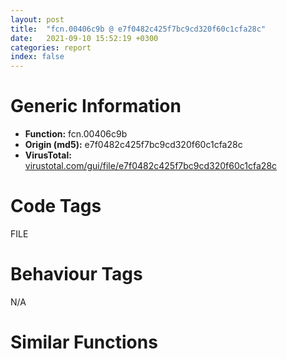 ```yaml
---
layout: post
title:  "fcn.00406c9b @ e7f0482c425f7bc9cd320f60c1cfa28c"
date:   2021-09-10 15:52:19 +0300
categories: report
index: false
---
```


# Generic Information
- **Function:** fcn.00406c9b
- **Origin (md5):** e7f0482c425f7bc9cd320f60c1cfa28c
- **VirusTotal:** [virustotal.com/gui/file/e7f0482c425f7bc9cd320f60c1cfa28c][virustotal_ref]

# Code Tags
<span class="tag" id="FILE">FILE</span>


# Behaviour Tags
<span class="bhv-tag" id="na">N/A</span>

# Similar Functions
<script type="text/javascript" src="https://www.gstatic.com/charts/loader.js"></script>
<script type="text/javascript">

    google.charts.load('current', {'packages':['corechart']});
    google.charts.setOnLoadCallback(drawChart);

    function drawChart() {
    var data = new google.visualization.DataTable();
        data.addColumn('number', 'X');
        data.addColumn('number', 'Y');
        data.addColumn({type: 'string', role: 'tooltip', 'p': {'html': true}});
        data.addColumn({'type': 'string', 'role': 'style'});
        
        data.addRows([
    [-53.60152053833008, -49.31142044067383, '<b><a href="/report/fcn.00406c9b@e7f0482c425f7bc9cd320f60c1cfa28c">fcn.00406c9b</a><br>@e7f0482c425f7bc9cd320f60c1cfa28c</b><br>', 'point { fill-color: #e0440e; }'],
[-5.683686256408691, 27.498249053955078, '<b><a href="/report/fcn.00406c9b@fc08a944a357dc216338592f13f65b60">fcn.00406c9b</a><br>@fc08a944a357dc216338592f13f65b60</b><br>', 'null'],
[70.46955108642578, 75.6917495727539, '<b><a href="/report/fcn.00406c9b@59b1876779e3211327c1a96e7e2c12c4">fcn.00406c9b</a><br>@59b1876779e3211327c1a96e7e2c12c4</b><br>', 'null'],
[79.84545135498047, -2.178589344024658, '<b><a href="/report/fcn.00406cc7@5bfd33ece1aeef8bda2c7fc886262ed9">fcn.00406cc7</a><br>@5bfd33ece1aeef8bda2c7fc886262ed9</b><br>', 'null'],
[-95.21319580078125, 17.17306900024414, '<b><a href="/report/fcn.00406dfc@13efdafd5b4f5d3a5dcb240b696c267c">fcn.00406dfc</a><br>@13efdafd5b4f5d3a5dcb240b696c267c</b><br>', 'null'],
[4.055588722229004, 117.59283447265625, '<b><a href="/report/fcn.00406e11@6c8b5339bada4cbd03f0f446da640707">fcn.00406e11</a><br>@6c8b5339bada4cbd03f0f446da640707</b><br>', 'null'],
[-69.84495544433594, 91.48973846435547, '<b><a href="/report/fcn.00406e11@e7582fc3dadb394a1457ab7e7fbbe9a7">fcn.00406e11</a><br>@e7582fc3dadb394a1457ab7e7fbbe9a7</b><br>', 'null'],
[24.378406524658203, -57.615352630615234, '<b><a href="/report/fcn.00406cc7@999ae3491971c32d67bd4c32561ea381">fcn.00406cc7</a><br>@999ae3491971c32d67bd4c32561ea381</b><br>', 'null'],

        ]);

    var options = {
        title: 'Similarity Plot',
        legend: 'none',
        colors: ['#dedbd9', '#e6693e', '#ec8f6e', '#f3b49f', '#f6c7b6'],
        tooltip: {isHtml: true, trigger: 'both'},
        explorer: {
        actions: ["dragToZoom", "rightClickToReset"],
        },
        chartArea: {
        width: '80%',
        height: '80%'
        },
        width: '100%',
        height: '100%'
    };

    var chart = new google.visualization.ScatterChart(document.getElementById('chart_div'));

    chart.draw(data, options);
    }
    
</script>


<div id="chart_div" style="width: 100%px; height: 100%;"></div>

# Disassembled Code
{% highlight nasm %}

push ebp
mov ebp, esp
sub esp, 0x25c
push edi
mov edi, dword[ebp+8]
push edi
call fcn.0040677e
test byte[ebp+0xc], 8
mov dword[ebp-0xc], eax
je 0x406cce
push edi
call dword[sym.imp.KERNEL32.dll_DeleteFileW]
neg eax
sbb eax, eax
inc eax
add dword[0x472e88], eax
jmp 0x406ecd
push ebx
mov ebx, dword[ebp+0xc]
and ebx, 1
push esi
mov dword[ebp-4], ebx
je 0x406ced
test eax, eax
je 0x406e4b
test byte[ebp+0xc], 2
je 0x406e4b
push edi
mov esi, 0x45c918
push esi
call fcn.00406009
test ebx, ebx
mov ebx, dword[sym.imp.KERNEL32.dll_lstrcatW]
je 0x406d0d
push str..
push esi
call ebx
jmp 0x406d13
push edi
call fcn.00406751
cmp word[edi], 0
jne 0x406d23
cmp word[0x45c918], 0x5c
jne 0x406d2b
push 0x408838
push edi
call ebx
push edi
call dword[sym.imp.KERNEL32.dll_lstrlenW]
lea eax, [edi+eax*2]
mov dword[ebp-8], eax
lea eax, [ebp-0x25c]
push eax
push esi
call dword[sym.imp.KERNEL32.dll_FindFirstFileW]
mov dword[ebp+8], eax
cmp eax, 0xffffffff
je 0x406e3b
lea esi, [ebp-0x230]
push 0x3f
mov eax, esi
push eax
call fcn.00405d06
xor ebx, ebx
cmp word[eax], bx
je 0x406d72
cmp word[ebp-0x28], bx
je 0x406d72
lea esi, [ebp-0x28]
cmp word[esi], 0x2e
jne 0x406d94
movzx eax, word[esi+2]
cmp ax, bx
je 0x406e18
cmp eax, 0x2e
jne 0x406d94
cmp word[esi+4], bx
je 0x406e18
push esi
push dword[ebp-8]
call fcn.00406009
test byte[ebp-0x25c], 0x10
je 0x406dbb
mov eax, dword[ebp+0xc]
and eax, 3
cmp al, 3
jne 0x406e18
push dword[ebp+0xc]
push edi
call fcn.00406c9b
jmp 0x406e18
push edi
push str.Delete:_DeleteFile___s__
call fcn.004062a3
pop ecx
pop ecx
push edi
call fcn.00405e30
push edi
call dword[sym.imp.KERNEL32.dll_DeleteFileW]
push edi
test eax, eax
jne 0x406e11
test byte[ebp+0xc], 4
je 0x406dfd
push str.Delete:_DeleteFile_on_Reboot___s__
call fcn.004062a3
pop ecx
pop ecx
push edi
push 0xfffffffffffffff1
call fcn.00404f72
push ebx
push edi
call fcn.00406c68
jmp 0x406e18
push str.Delete:_DeleteFile_failed___s__
call fcn.004062a3
inc dword[0x472e88]
pop ecx
pop ecx
jmp 0x406e18
push 0xfffffffffffffff2
call fcn.00404f72
lea eax, [ebp-0x25c]
push eax
push dword[ebp+8]
call dword[sym.imp.KERNEL32.dll_FindNextFileW]
test eax, eax
jne 0x406d52
push dword[ebp+8]
call dword[sym.imp.KERNEL32.dll_FindClose]
jmp 0x406e3d
xor ebx, ebx
cmp dword[ebp-4], ebx
je 0x406e4b
mov ecx, dword[ebp-8]
xor eax, eax
mov word[ecx-2], ax
xor esi, esi
cmp dword[ebp-4], esi
je 0x406ecb
push edi
cmp dword[ebp-0xc], esi
jne 0x406e5f
push str.RMDir:_RemoveDirectory_invalid_input___s__
jmp 0x406eb5
call fcn.004062d5
test eax, eax
je 0x406ecb
push edi
call fcn.00406722
push edi
push str.RMDir:_RemoveDirectory___s__
call fcn.004062a3
pop ecx
pop ecx
push edi
call fcn.00405e30
push edi
call dword[sym.imp.KERNEL32.dll_RemoveDirectoryW]
push edi
test eax, eax
jne 0x406ec4
test byte[ebp+0xc], 4
je 0x406eb0
push str.RMDir:_RemoveDirectory_on_Reboot___s__
call fcn.004062a3
pop ecx
pop ecx
push edi
push 0xfffffffffffffff1
call fcn.00404f72
push esi
push edi
call fcn.00406c68
jmp 0x406ecb
push str.RMDir:_RemoveDirectory_failed___s__
call fcn.004062a3
inc dword[0x472e88]
pop ecx
pop ecx
jmp 0x406ecb
push 0xffffffffffffffe5
call fcn.00404f72
pop esi
pop ebx
pop edi
leave
ret 8

{% endhighlight %}

[virustotal_ref]: https://www.virustotal.com/gui/file/e7f0482c425f7bc9cd320f60c1cfa28c